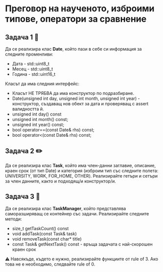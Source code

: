 # Преговор на наученото, изброими типове, оператори за сравнение

## Задача 1 :calendar:
Да се реализира клас __Date__, който пази в себе си информация за следните променливи: 
* Дата - std::uint8_t
* Месец - std::uint8_t
* Година - std::uint16_t

Класът да има следния интерфейс:
* Класът НЕ ТРЯБВА да има конструктор по подразбиране.
* Date(unsigned int day, unsigned int month, unsigned int year) - конструктор, създаващ нов обект за дата и проверяващ с assert валидността й.
* unsigned int day() const
* unsigned int month() const;
* unsigned int year() const;
* bool operator==(const Date& rhs) const;
* bool operator<(const Date& rhs) const;

## Задача 2 :pencil2:
Да се реализира клас __Task__, който има член-данни заглавие, описание, краен срок (от тип Date) и категория (изброим тип със следните полета: UNIVERSITY, WORK, FOR_HOME, OTHER). Реализирайте гетъри и сетъри за член данните, както и подходящ/и конструктор/и.

## Задача 3 :memo:
Да се реализира клас __TaskManager__, който представлява саморазширяващ се контейнер със задачи. Реализирайте следните методи:
* size_t getTaskCount() const
* void addTask(const Task& task)
* void removeTask(const char* title)
* const Task& getNextTask() const - връща задачата с най-скорошен краен срок


:warning: Навсякъде, където е нужно, реализирайте функциите от rule of 3. Ако това не е необходимо, следвайте rule of 0.